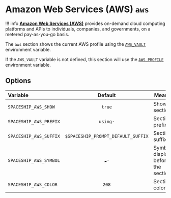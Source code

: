 # Amazon Web Services (AWS) `aws`

!!! info
    [**Amazon Web Services (AWS)**](https://aws.amazon.com) provides on-demand cloud computing platforms and APIs to individuals, companies, and governments, on a metered pay-as-you-go basis.

The `aws` section shows the current AWS profile using the [`AWS_VAULT`](https://github.com/99designs/aws-vault) environment variable.

If the `AWS_VAULT` variable is not defined, this section will use the [`AWS_PROFILE`](http://docs.aws.amazon.com/cli/latest/userguide/cli-multiple-profiles.html) environment variable.

## Options

| Variable               |              Default               | Meaning                             |
| :--------------------- | :--------------------------------: | ----------------------------------- |
| `SPACESHIP_AWS_SHOW`   |               `true`               | Show section                        |
| `SPACESHIP_AWS_PREFIX` |              `using·`              | Section's prefix                    |
| `SPACESHIP_AWS_SUFFIX` | `$SPACESHIP_PROMPT_DEFAULT_SUFFIX` | Section's suffix                    |
| `SPACESHIP_AWS_SYMBOL` |               `☁️·`                | Symbol displayed before the section |
| `SPACESHIP_AWS_COLOR`  |               `208`                | Section's color                     |
